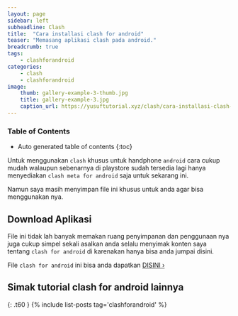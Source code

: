 ```yaml
---
layout: page
sidebar: left
subheadline: Clash
title:  "Cara installasi clash for android"
teaser: "Memasang aplikasi clash pada android."
breadcrumb: true
tags:
    - clashforandroid
categories:
    - clash
    - clashforandroid
image:
    thumb: gallery-example-3-thumb.jpg
    title: gallery-example-3.jpg
    caption_url: https://yusuftutorial.xyz/clash/cara-installasi-clash-for-android/
---
```

### Table of Contents
*  Auto generated table of contents
{:toc}

Untuk menggunakan `clash` khusus untuk handphone `android` cara cukup mudah walaupun sebenarnya di 
playstore sudah tersedia lagi hanya menyediakan `clash meta for android` saja untuk sekarang ini.

Namun saya masih menyimpan file ini khusus untuk anda agar bisa menggunakan nya.

## Download Aplikasi

File ini tidak lah banyak memakan ruang penyimpanan dan penggunaan nya juga cukup simpel sekali 
asalkan anda selalu menyimak konten saya tentang `clash for android` di karenakan hanya bisa anda jumpai disini.

File `clash for android` ini bisa anda dapatkan <a class="radius button small" href="{{ site.url }}{{ site.baseurl }}/clash/clashforandoid/">DISINI ›</a>

## Simak tutorial clash for android lainnya
{: .t60 }
{% include list-posts tag='clashforandroid' %}
